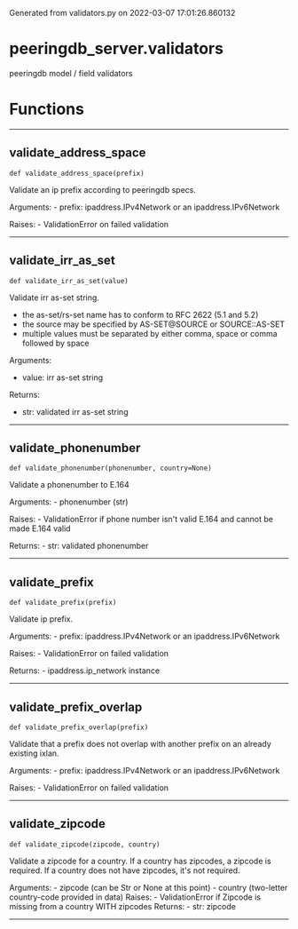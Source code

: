 Generated from validators.py on 2022-03-07 17:01:26.860132

# peeringdb_server.validators

peeringdb model / field validators

# Functions
---

## validate_address_space
`def validate_address_space(prefix)`

Validate an ip prefix according to peeringdb specs.

Arguments:
    - prefix: ipaddress.IPv4Network or an ipaddress.IPv6Network

Raises:
    - ValidationError on failed validation

---
## validate_irr_as_set
`def validate_irr_as_set(value)`

Validate irr as-set string.

- the as-set/rs-set name has to conform to RFC 2622 (5.1 and 5.2)
- the source may be specified by AS-SET@SOURCE or SOURCE::AS-SET
- multiple values must be separated by either comma, space or comma followed by space

Arguments:

- value: irr as-set string

Returns:

- str: validated irr as-set string

---
## validate_phonenumber
`def validate_phonenumber(phonenumber, country=None)`

Validate a phonenumber to E.164

Arguments:
    - phonenumber (str)

Raises:
    - ValidationError if phone number isn't valid E.164 and cannot
    be made E.164 valid

Returns:
    - str: validated phonenumber

---
## validate_prefix
`def validate_prefix(prefix)`

Validate ip prefix.

Arguments:
    - prefix: ipaddress.IPv4Network or an ipaddress.IPv6Network

Raises:
    - ValidationError on failed validation

Returns:
    - ipaddress.ip_network instance

---
## validate_prefix_overlap
`def validate_prefix_overlap(prefix)`

Validate that a prefix does not overlap with another prefix
on an already existing ixlan.

Arguments:
    - prefix: ipaddress.IPv4Network or an ipaddress.IPv6Network

Raises:
    - ValidationError on failed validation

---
## validate_zipcode
`def validate_zipcode(zipcode, country)`

Validate a zipcode for a country. If a country has zipcodes, a zipcode
is required. If a country does not have zipcodes, it's not required.


Arguments:
    - zipcode (can be Str or None at this point)
    - country (two-letter country-code provided in data)
Raises:
    - ValidationError if Zipcode is missing from a country WITH
    zipcodes
Returns:
    - str: zipcode

---